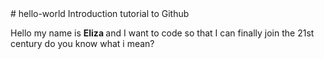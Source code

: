 <!DOCTYPE html>
<html>
# hello-world
Introduction tutorial to Github 
<p>Hello my name is <strong> Eliza </strong> and I want to code so that I can finally join the 21st century
do you know what i mean? </p>
</html>
